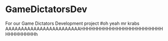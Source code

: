 # GameDictatorsDev
For our Game Dictators Development project
#oh yeah mr krabs AAAAAAAAAAAAAAAAAAAAAAAAHHHHHHHHHHHHHHHHHHHHHHHHHHHHHHHHHHh
